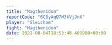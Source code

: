 ```yaml
---
title: "Magtheridon"
reportCode: "6C8yAqQ7W3kVjJnX"
player: "Sleicham"
fight: "Magtheridon"
date: 2021-08-04T18:53:40.409000+00:00
---
```

